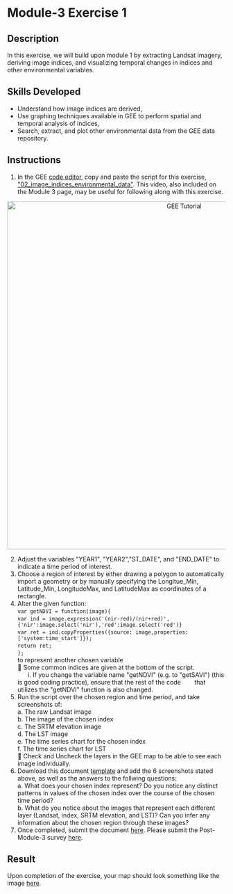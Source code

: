 # Module-3 Exercise 1
## Description
In this exercise, we will build upon module 1 by extracting Landsat imagery, deriving image indices, and visualizing temporal changes in indices and other environmental variables.

## Skills Developed
- Understand how image indices are derived,
- Use graphing techniques available in GEE to perform spatial and temporal analysis of indices, 
- Search, extract, and plot other environmental data from the GEE data repository.

## Instructions
1. In the GEE [code editor](https://code.earthengine.google.com/), copy and paste the script for this exercise, ["02_image_indices_environmental_data"](https://github.com/SERVIR-WA/GALUP/wiki/Scripts#02_image_indices_environmental_data). This video, also included on the Module 3 page, may be useful for following along with this exercise. <br>
 <p align="center">
  <a href="https://mediasite.video.ufl.edu/Mediasite/Play/bfe5811813c04582a51f02f636dc31161d" target="_blank" rel="noopener">
    <img src="https://user-images.githubusercontent.com/84922404/142096329-b1cb29c6-411a-42d9-905c-20ec80f899b2.png" alt= "GEE Tutorial" width="800">
  </a>
</p>

2. Adjust the variables "YEAR1", "YEAR2","ST_DATE", and "END_DATE" to indicate a time period of interest.
3. Choose a region of interest by either drawing a polygon to automatically import a geometry or by manually specifying the Longitue_Min, Latitude_Min, LongitudeMax, and LatitudeMax as coordinates of a rectangle.
4. Alter the given function: <br> ```var getNDVI = function(image){``` <br>
  ```var ind = image.expression('(nir-red)/(nir+red)',{'nir':image.select('nir'),'red':image.select('red')}``` <br>
  ```var ret = ind.copyProperties({source: image,properties: ['system:time_start']});``` <br>
  ```return ret;``` <br>
  ```};``` <br> 
  to represent another chosen variable <br>
 :pushpin: Some common indices are given at the bottom of the script. <br>
 &nbsp;&nbsp;&nbsp;&nbsp;&nbsp;&nbsp;i. If you change the variable name "getNDVI" (e.g. to "getSAVI") (this is good coding practice), ensure that the rest of the code &nbsp;&nbsp;&nbsp;&nbsp;&nbsp;&nbsp; that utilizes the "getNDVI" function is also changed.
5. Run the script over the chosen region and time period, and take screenshots of: <br>
    a. The raw Landsat image <br>
    b. The image of the chosen index <br>
    c. The SRTM elevation image <br>
    d. The LST image <br>
    e. The time series chart for the chosen index <br>
    f. The time series chart for LST <br>
  :pushpin: Check and Uncheck the layers in the GEE map to be able to see each image individually. 
5. Download this document [template](https://github.com/ecodynlab/GALUP/files/7550880/WS2_M3E1_Template.docx) and add the 6 screenshots stated above, as well as the answers to the follwing questions:<br>
    a. What does your chosen index represent? Do you notice any distinct patterns in values of the chosen index over the course of the chosen time period? <br>
    b. What do you notice about the images that represent each different layer (Landsat, index, SRTM elevation, and LST)? Can you infer any information about the chosen region through these images? <br>
5. Once completed, submit the document <a href="https://github.com/ecodyn/GALUP/issues/new?assignees=&labels=exercise+w2m2&template=w2m2-exercise-submission.md&title=Module+2+exercises+%5Breplace+with+your+name%5D" title="here">here</a>\. Please submit the Post-Module-3 survey [here](https://ufl.qualtrics.com/jfe/form/SV_bpjF7THHLlhtWCO).
## Result
Upon completion of the exercise, your map should look something like the image [here](https://github.com/ecodynlab/GALUP/blob/main/Exercises/M3_E1_sample.md).
